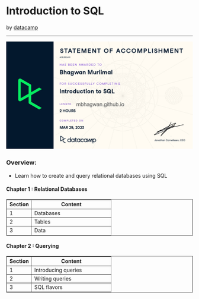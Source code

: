<h1>Introduction to SQL</h1>
by <a href="https://www.datacamp.com/courses/introduction-to-sql">datacamp</a>
<hr>

<!-- ![Certificate of Completion]() -->

![Certificate of Achievement](/images/introduction_to_SQL.jpg)

<h3>Overview:</h3>
<ul>
 <li>Learn how to create and query relational databases using SQL</li>
</ul>

<h4>Chapter 1 : Relational Databases</h4>

<table border="1">
 <tr>
  <th>Section</th>
  <th width=200>Content</th>
 </tr>
 <tr>
  <td>1</td>
  <td>Databases</td>
 </tr>
 <tr>
  <td>2</td>
  <td>Tables</td>
 </tr>
 <tr>
  <td>3</td>
  <td>Data</td>
 </tr>
</table>

<h4>Chapter 2 : Querying</h4>

<table border="1">
 <tr>
  <th>Section</th>
  <th width=200>Content</th>
 </tr>
 <tr>
  <td>1</td>
  <td>Introducing queries</td>
 </tr>
 <tr>
  <td>2</td>
  <td>Writing queries</td>
 </tr>
 <tr>
  <td>3</td>
  <td>SQL flavors</td>
 </tr>
</table>
